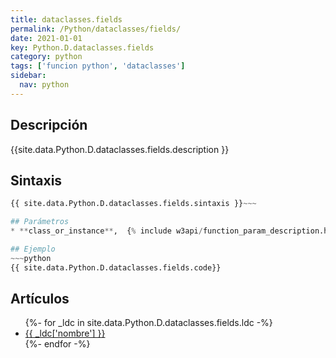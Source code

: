 ```yaml
---
title: dataclasses.fields
permalink: /Python/dataclasses/fields/
date: 2021-01-01
key: Python.D.dataclasses.fields
category: python
tags: ['funcion python', 'dataclasses']
sidebar: 
  nav: python
---
```


## Descripción
{{site.data.Python.D.dataclasses.fields.description }}

## Sintaxis
~~~python
{{ site.data.Python.D.dataclasses.fields.sintaxis }}~~~

## Parámetros
* **class_or_instance**,  {% include w3api/function_param_description.html propiedad=site.data.Python.D.dataclasses.fields valor="class_or_instance" %}

## Ejemplo
~~~python
{{ site.data.Python.D.dataclasses.fields.code}}
~~~

## Artículos
<ul>
{%- for _ldc in site.data.Python.D.dataclasses.fields.ldc -%}
   <li>
       <a href="{{_ldc['url'] }}">{{ _ldc['nombre'] }}</a>
   </li>
{%- endfor -%}
</ul>
